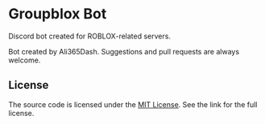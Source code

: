 # Groupblox Bot
Discord bot created for ROBLOX-related servers.

Bot created by Ali365Dash. Suggestions and pull requests are always welcome.

## License
The source code is licensed under the [MIT License](https://github.com/Ali365Dash/lemonde-bot/blob/master/LICENSE). See the link for the full license.
